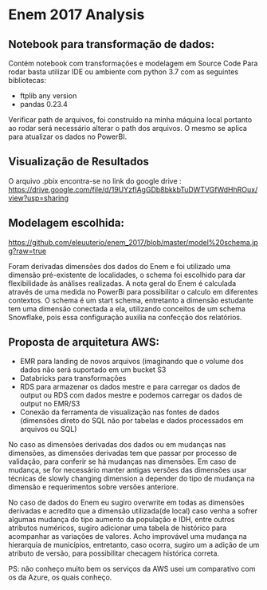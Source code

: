 # Enem 2017 Analysis
## Notebook para transformação de dados:
Contém notebook com transformações e modelagem em Source Code
Para rodar basta utilizar IDE ou ambiente com python 3.7 com as seguintes bibliotecas:
* ftplib any version
* pandas 0.23.4

Verificar path de arquivos, foi construído na minha máquina local portanto ao rodar será necessário alterar o path dos arquivos.
O mesmo se aplica para atualizar os dados no PowerBI.

## Visualização de Resultados

O arquivo .pbix encontra-se no link do google drive : https://drive.google.com/file/d/19UYzfIAgGDb8bkkbTuDWTVGfWdHhROux/view?usp=sharing

## Modelagem escolhida:

https://github.com/eleuuterio/enem_2017/blob/master/model%20schema.jpg?raw=true


Foram derivadas dimensões dos dados do Enem e foi utilizado uma dimensão pré-existente de localidades, o schema foi escolhido para dar flexibilidade às análises realizadas.
A nota geral do Enem é calculada através de uma medida no PowerBi para possibilitar o calculo em diferentes contextos.
O schema é um start schema, entretanto a dimensão estudante tem uma dimensão conectada a ela, utilizando conceitos de um schema Snowflake, pois essa configuração auxilia na confecção dos relatórios.

## Proposta de arquitetura AWS:

* EMR para landing de novos arquivos (imaginando que o volume dos dados não será suportado em um bucket S3
* Databricks para transformações
* RDS para armazenar os dados mestre e para carregar os dados de output ou RDS com dados mestre e podemos carregar os dados de output no EMR/S3 
* Conexão da ferramenta de visualização nas fontes de dados (dimensões direto do SQL não por tabelas e dados processados em arquivos ou SQL)

No caso as dimensões derivadas dos dados ou em mudanças nas dimensões, as dimensões derivadas tem que passar por processo de validação, para conferir se há mudanças nas dimensões. Em caso de mudança, se for necessário manter antigas versões das dimensões usar técnicas de slowly changing dimension a depender do tipo de mudança na dimensão e requerimentos sobre  versões anteriore.

No caso de dados do Enem eu sugiro overwrite em todas as dimensões derivadas e acredito que a dimensão utilizada(de local) caso venha a sofrer algumas mudança do tipo aumento da população e IDH, entre outros atributos numéricos, sugiro adicionar uma tabela de histórico para acompanhar as variações de valores. Acho improvável uma mudança na hierarquia de municípios, entretanto, caso ocorra, sugiro um a adição de um atributo de versão, para possibilitar checagem histórica correta.

PS: não conheço muito bem os serviços da AWS usei um comparativo com os da Azure, os quais conheço.

